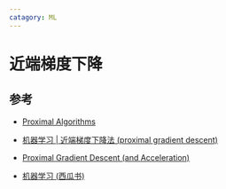 ```yaml
---
catagory: ML
---
```


# 近端梯度下降

## 参考

- [Proximal Algorithms](https://web.stanford.edu/~boyd/papers/pdf/prox_algs.pdf)

- [机器学习 | 近端梯度下降法 (proximal gradient descent)](https://zhuanlan.zhihu.com/p/82622940)

- [Proximal Gradient Descent (and Acceleration)](http://stat.cmu.edu/~ryantibs/convexopt/lectures/prox-grad.pdf)

- [机器学习 (西瓜书)](https://cs.nju.edu.cn/zhouzh/zhouzh.files/publication/MLbook2016.htm)